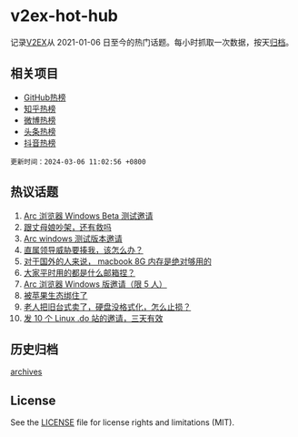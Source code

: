 # v2ex-hot-hub

 记录[V2EX](https://www.v2ex.com/)从 2021-01-06 日至今的热门话题。每小时抓取一次数据，按天[归档](archives)。
 
 ## 相关项目

- [GitHub热榜](https://github.com/it985/github-hot-hub)
- [知乎热榜](https://github.com/it985/zhihu-hot-hub)
- [微博热榜](https://github.com/it985/weibo-hot-hub)
- [头条热榜](https://github.com/it985/toutiao-hot-hub)
- [抖音热榜](https://github.com/it985/douyin-hot-hub)


 `更新时间：2024-03-06 11:02:56 +0800`

## 热议话题

1. [Arc 浏览器 Windows Beta 测试邀请](https://www.v2ex.com/t/1020905)
1. [跟丈母娘吵架，还有救吗](https://www.v2ex.com/t/1020932)
1. [Arc windows 测试版本邀请](https://www.v2ex.com/t/1020962)
1. [直属领导威胁要揍我，该怎么办？](https://www.v2ex.com/t/1020754)
1. [对于国外的人来说， macbook 8G 内存是绝对够用的](https://www.v2ex.com/t/1020715)
1. [大家平时用的都是什么邮箱捏？](https://www.v2ex.com/t/1020706)
1. [Arc 浏览器 Windows 版邀请（限 5 人）](https://www.v2ex.com/t/1020899)
1. [被苹果生态绑住了](https://www.v2ex.com/t/1020840)
1. [老人把旧台式卖了，硬盘没格式化，怎么止损？](https://www.v2ex.com/t/1020733)
1. [发 10 个 Linux .do 站的邀请，三天有效](https://www.v2ex.com/t/1020970)

## 历史归档

[archives](archives)

## License

See the [LICENSE](LICENSE) file for license rights and limitations (MIT).
